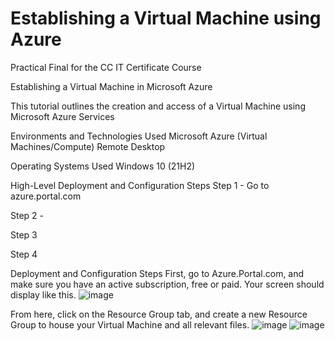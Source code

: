 # Establishing a Virtual Machine using Azure
Practical Final for the CC IT Certificate Course


Establishing a Virtual Machine in Microsoft Azure

This tutorial outlines the creation and access of a Virtual Machine using Microsoft Azure Services


Environments and Technologies Used
Microsoft Azure (Virtual Machines/Compute)
Remote Desktop

Operating Systems Used
Windows 10 (21H2)

High-Level Deployment and Configuration Steps
Step 1 - Go to azure.portal.com

Step 2 - 

Step 3

Step 4


Deployment and Configuration Steps
First, go to Azure.Portal.com, and make sure you have an active subscription, free or paid. Your screen should display like this.
![image](https://github.com/user-attachments/assets/172e51da-fecd-4cbf-9f67-9233e42c1301)

From here, click on the Resource Group tab, and create a new Resource Group to house your Virtual Machine and all relevant files.
![image](https://github.com/user-attachments/assets/cd0f5052-aef8-4245-81f2-09bcdef6dd17)
![image](https://github.com/user-attachments/assets/0e13e1c0-8ea0-4f44-87b5-2b28dea4bb9d)



